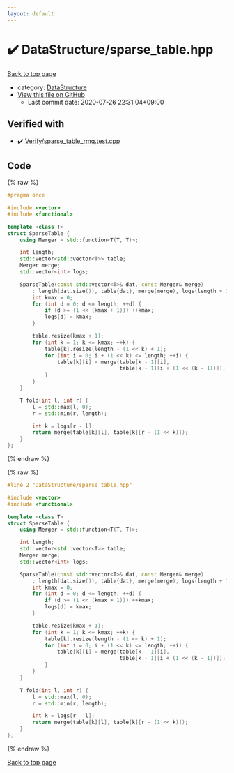 ```yaml
---
layout: default
---
```


<!-- mathjax config similar to math.stackexchange -->
<script type="text/javascript" async
  src="https://cdnjs.cloudflare.com/ajax/libs/mathjax/2.7.5/MathJax.js?config=TeX-MML-AM_CHTML">
</script>
<script type="text/x-mathjax-config">
  MathJax.Hub.Config({
    TeX: { equationNumbers: { autoNumber: "AMS" }},
    tex2jax: {
      inlineMath: [ ['$','$'] ],
      processEscapes: true
    },
    "HTML-CSS": { matchFontHeight: false },
    displayAlign: "left",
    displayIndent: "2em"
  });
</script>

<script type="text/javascript" src="https://cdnjs.cloudflare.com/ajax/libs/jquery/3.4.1/jquery.min.js"></script>
<script src="https://cdn.jsdelivr.net/npm/jquery-balloon-js@1.1.2/jquery.balloon.min.js" integrity="sha256-ZEYs9VrgAeNuPvs15E39OsyOJaIkXEEt10fzxJ20+2I=" crossorigin="anonymous"></script>
<script type="text/javascript" src="../../assets/js/copy-button.js"></script>
<link rel="stylesheet" href="../../assets/css/copy-button.css" />


# :heavy_check_mark: DataStructure/sparse_table.hpp

<a href="../../index.html">Back to top page</a>

* category: <a href="../../index.html#5e248f107086635fddcead5bf28943fc">DataStructure</a>
* <a href="{{ site.github.repository_url }}/blob/master/DataStructure/sparse_table.hpp">View this file on GitHub</a>
    - Last commit date: 2020-07-26 22:31:04+09:00




## Verified with

* :heavy_check_mark: <a href="../../verify/Verify/sparse_table_rmq.test.cpp.html">Verify/sparse_table_rmq.test.cpp</a>


## Code

<a id="unbundled"></a>
{% raw %}
```cpp
#pragma once

#include <vector>
#include <functional>

template <class T>
struct SparseTable {
    using Merger = std::function<T(T, T)>;

    int length;
    std::vector<std::vector<T>> table;
    Merger merge;
    std::vector<int> logs;

    SparseTable(const std::vector<T>& dat, const Merger& merge)
        : length(dat.size()), table{dat}, merge(merge), logs(length + 1) {
        int kmax = 0;
        for (int d = 0; d <= length; ++d) {
            if (d >= (1 << (kmax + 1))) ++kmax;
            logs[d] = kmax;
        }

        table.resize(kmax + 1);
        for (int k = 1; k <= kmax; ++k) {
            table[k].resize(length - (1 << k) + 1);
            for (int i = 0; i + (1 << k) <= length; ++i) {
                table[k][i] = merge(table[k - 1][i],
                                    table[k - 1][i + (1 << (k - 1))]);
            }
        }
    }

    T fold(int l, int r) {
        l = std::max(l, 0);
        r = std::min(r, length);

        int k = logs[r - l];
        return merge(table[k][l], table[k][r - (1 << k)]);
    }
};

```
{% endraw %}

<a id="bundled"></a>
{% raw %}
```cpp
#line 2 "DataStructure/sparse_table.hpp"

#include <vector>
#include <functional>

template <class T>
struct SparseTable {
    using Merger = std::function<T(T, T)>;

    int length;
    std::vector<std::vector<T>> table;
    Merger merge;
    std::vector<int> logs;

    SparseTable(const std::vector<T>& dat, const Merger& merge)
        : length(dat.size()), table{dat}, merge(merge), logs(length + 1) {
        int kmax = 0;
        for (int d = 0; d <= length; ++d) {
            if (d >= (1 << (kmax + 1))) ++kmax;
            logs[d] = kmax;
        }

        table.resize(kmax + 1);
        for (int k = 1; k <= kmax; ++k) {
            table[k].resize(length - (1 << k) + 1);
            for (int i = 0; i + (1 << k) <= length; ++i) {
                table[k][i] = merge(table[k - 1][i],
                                    table[k - 1][i + (1 << (k - 1))]);
            }
        }
    }

    T fold(int l, int r) {
        l = std::max(l, 0);
        r = std::min(r, length);

        int k = logs[r - l];
        return merge(table[k][l], table[k][r - (1 << k)]);
    }
};

```
{% endraw %}

<a href="../../index.html">Back to top page</a>

